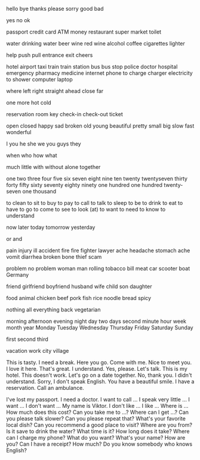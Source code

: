 hello
bye
thanks
please
sorry
good
bad

yes
no
ok

passport
credit card
ATM
money
restaurant
super market
toilet

water
drinking water
beer
wine
red wine
alcohol
coffee
cigarettes
lighter

help
push
pull
entrance
exit
cheers

hotel
airport
taxi
train
train station
bus
bus stop
police
doctor
hospital
emergency
pharmacy
medicine
internet
phone
to charge
charger
electricity
to shower
computer
laptop

where
left
right
straight ahead
close
far

one more
hot
cold

reservation
room
key
check-in
check-out
ticket

open
closed
happy
sad
broken
old
young
beautiful
pretty
small
big
slow
fast
wonderful

I
you
he
she
we
you guys
they

when
who
how
what

much
little
with
without
alone
together

one
two
three
four
five
six
seven
eight
nine
ten
twenty
twentyseven
thirty
forty
fifty
sixty
seventy
eighty
ninety
one hundred
one hundred twenty-seven
one thousand

to clean
to sit
to buy
to pay
to call
to talk
to sleep
to be
to drink
to eat
to have
to go
to come
to see
to look (at)
to want
to need
to know
to understand

now
later
today
tomorrow
yesterday

or
and

pain
injury
ill
accident
fire
fire fighter
lawyer
ache
headache
stomach ache
vomit
diarrhea
broken bone
thief
scam

problem
no problem
woman
man
rolling tobacco
bill
meat
car
scooter
boat
Germany

friend
girlfriend
boyfriend
husband
wife
child
son
daughter

food
animal
chicken
beef
pork
fish
rice
noodle
bread
spicy

nothing
all
everything
back
vegetarian

morning
afternoon
evening
night
day
two days
second
minute
hour
week
month
year
Monday
Tuesday
Wednesday
Thursday
Friday
Saturday
Sunday

first
second
third

vacation
work
city
village

This is tasty.
I need a break.
Here you go.
Come with me.
Nice to meet you.
I love it here.
That's great.
I understand.
Yes, please.
Let's talk.
This is my hotel.
This doesn't work.
Let's go on a date together.
No, thank you.
I didn't understand.
Sorry, I don't speak English.
You have a beautiful smile.
I have a reservation.
Call an ambulance.

I've lost my passport.
I need a doctor.
I want to call ...
I speak very little ...
I want ...
I don't want ...
My name is Viktor.
I don't like ...
I like ...
Where is ...
How much does this cost?
Can you take me to ...?
Where can I get ...?
Can you please talk slower?
Can you please repeat that?
What's your favorite local dish?
Can you recommend a good place to visit?
Where are you from?
Is it save to drink the water?
What time is it?
How long does it take?
Where can I charge my phone?
What do you want?
What's your name?
How are you?
Can I have a receipt?
How much?
Do you know somebody who knows English?

